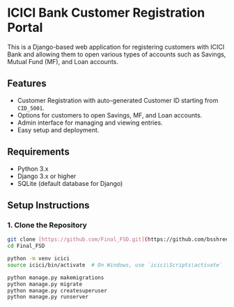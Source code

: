 # ICICI Bank Customer Registration Portal

This is a Django-based web application for registering customers with ICICI Bank and allowing them to open various types of accounts such as Savings, Mutual Fund (MF), and Loan accounts.

## Features

- Customer Registration with auto-generated Customer ID starting from `CID_5001`.
- Options for customers to open Savings, MF, and Loan accounts.
- Admin interface for managing and viewing entries.
- Easy setup and deployment.

## Requirements

- Python 3.x
- Django 3.x or higher
- SQLite (default database for Django)

## Setup Instructions

### 1. Clone the Repository

```sh
git clone [https://github.com/Final_FSD.git](https://github.com/bsshreesha2003/ICICI.git)
cd Final_FSD

python -m venv icici
source icici/bin/activate  # On Windows, use `icici\Scripts\activate`

python manage.py makemigrations
python manage.py migrate
python manage.py createsuperuser
python manage.py runserver
